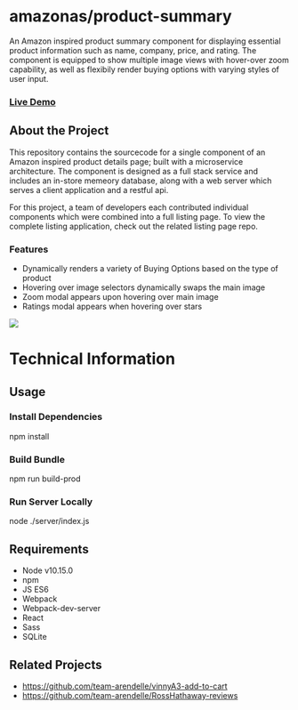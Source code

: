 # amazonas/product-summary

An Amazon inspired product summary component for displaying essential product information such as name, company, price, and rating. The component is  equipped to show multiple image views with hover-over zoom capability, as well as flexibily render buying options with varying styles of user input. 

### [Live Demo](http://18.216.224.79/7)

## About the Project

This repository contains the sourcecode for a single component of an Amazon inspired product details page; built with a microservice architecture. The component is designed as a full stack service and includes an in-store memeory database, along with a web server which serves a client application and a restful api.

For this project, a team of developers each contributed individual components which were combined into a full listing page. To view the complete listing application, check out the related listing page repo.

### Features
 
 - Dynamically renders a variety of Buying Options based on the type of product
 - Hovering over image selectors dynamically swaps the main image
 - Zoom modal appears upon hovering over main image
 - Ratings modal appears when hovering over stars

![](https://github.com/team-arendelle/product-summary/blob/master/product-summary.gif)

# Technical Information

## Usage

### Install Dependencies

npm install

### Build Bundle

npm run build-prod

### Run Server Locally

node ./server/index.js

## Requirements

- Node v10.15.0
- npm
- JS ES6
- Webpack
- Webpack-dev-server
- React
- Sass
- SQLite

## Related Projects

- https://github.com/team-arendelle/vinnyA3-add-to-cart
- https://github.com/team-arendelle/RossHathaway-reviews

